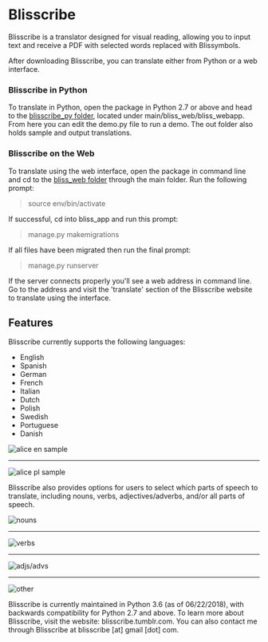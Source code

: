 <h1>Blisscribe</h1>

Blisscribe is a translator designed for visual reading, allowing you to input text and receive a PDF with selected words replaced with Blissymbols.

After downloading Blisscribe, you can translate either from Python or a web interface.

<h3>Blisscribe in Python</h3>

To translate in Python, open the package in Python 2.7 or above and head to the  [blisscribe_py folder](https://github.com/coraharmonica/blisscribe/tree/master/main/bliss_web/bliss_app/bliss_webapp/blisscribe_py), located under main/bliss_web/bliss_webapp.  From here you can edit the demo.py file to run a demo.  The out folder also holds sample and output translations.

<h3>Blisscribe on the Web</h3>

To translate using the web interface, open the package in command line and cd to the [bliss_web folder](https://github.com/coraharmonica/blisscribe/tree/master/main/bliss_web) through the main folder.  Run the following prompt:

> source env/bin/activate

If successful, cd into bliss_app and run this prompt:

> manage.py makemigrations

If all files have been migrated then run the final prompt:

> manage.py runserver

If the server connects properly you'll see a web address in command line.  Go to the address and visit the 'translate' section of the Blisscribe website to translate using the interface.

<h2>Features</h2>

Blisscribe currently supports the following languages:
- English
- Spanish
- German
- French
- Italian
- Dutch
- Polish
- Swedish
- Portuguese
- Danish


![alice en sample](https://github.com/coraharmonica/blisscribe/blob/master/bliss_online/bliss_webapp/blisscribe_py/sample%20translations/alice%20en%20sample.png?raw=true)

***

![alice pl sample](https://github.com/coraharmonica/blisscribe/blob/master/bliss_online/bliss_webapp/blisscribe_py/sample%20translations/alice%20pl%20sample.png?raw=true)


Blisscribe also provides options for users to select which parts of speech to translate, including nouns, verbs, adjectives/adverbs, and/or all parts of speech.

![nouns](https://github.com/coraharmonica/blisscribe/blob/master/bliss_online/bliss_webapp/blisscribe_py/sample%20translations/quickbrownfox_nouns.png?raw=true)

***

![verbs](https://github.com/coraharmonica/blisscribe/blob/master/bliss_online/bliss_webapp/blisscribe_py/sample%20translations/quickbrownfox_verbs.png?raw=true)

***

![adjs/advs](https://github.com/coraharmonica/blisscribe/blob/master/bliss_online/bliss_webapp/blisscribe_py/sample%20translations/quickbrownfox_adjs.png?raw=true)

***

![other](https://github.com/coraharmonica/blisscribe/blob/master/bliss_online/bliss_webapp/blisscribe_py/sample%20translations/quickbrownfox_other.png?raw=true)


Blisscribe is currently maintained in Python 3.6 (as of 06/22/2018), with backwards compatibility for Python 2.7 and above.
To learn more about Blisscribe, visit the website:  blisscribe.tumblr.com.  You can also contact me through Blisscribe at blisscribe [at] gmail [dot] com.
